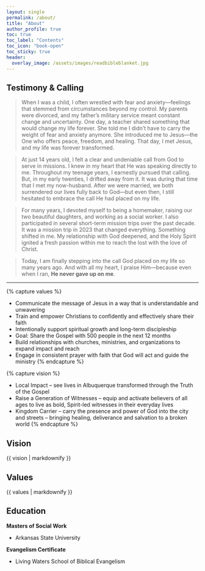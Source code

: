 ```yaml
---
layout: single
permalink: /about/
title: "About"
author_profile: true
toc: true
toc_label: "Contents"
toc_icon: "book-open"
toc_sticky: true
header:
  overlay_image: /assets/images/readbibleblanket.jpg
---
```


## Testimony & Calling
> When I was a child, I often wrestled with fear and anxiety—feelings that stemmed from circumstances beyond my control. My parents were divorced, and my father’s military service meant constant change and uncertainty. One day, a teacher shared something that would change my life forever. She told me I didn’t have to carry the weight of fear and anxiety anymore. She introduced me to Jesus—the One who offers peace, freedom, and healing. That day, I met Jesus, and my life was forever transformed.

> At just 14 years old, I felt a clear and undeniable call from God to serve in missions. I knew in my heart that He was speaking directly to me. Throughout my teenage years, I earnestly pursued that calling. But, in my early twenties, I drifted away from it. It was during that time that I met my now-husband. After we were married, we both surrendered our lives fully back to God—but even then, I still hesitated to embrace the call He had placed on my life.

> For many years, I devoted myself to being a homemaker, raising our two beautiful daughters, and working as a social worker. I also participated in several short-term mission trips over the past decade. It was a mission trip in 2023 that changed everything. Something shifted in me. My relationship with God deepened, and the Holy Spirit ignited a fresh passion within me to reach the lost with the love of Christ.

> Today, I am finally stepping into the call God placed on my life so many years ago. And with all my heart, I praise Him—because even when I ran, **He never gave up on me**.

---
{% capture values %}
- Communicate the message of Jesus in a way that is understandable and unwavering
- Train and empower Christians to confidently and effectively share their faith
- Intentionally support spiritual growth and long-term discipleship
- Goal: Share the Gospel with 500 people in the next 12 months
- Build relationships with churches, ministries, and organizations to expand impact and reach
- Engage in consistent prayer with faith that God will act and guide the ministry
{% endcapture %}

{% capture vision %}
- Local Impact – see lives in Albuquerque transformed through the Truth of the Gospel
- Raise a Generation of Witnesses – equip and activate believers of all ages to live as bold, Spirit-led witnesses in their everyday lives
- Kingdom Carrier – carry the presence and power of God into the city and streets – bringing healing, deliverance and salvation to a broken world
{% endcapture %}

## Vision
<div class="notice--success">
  {{ vision | markdownify }}
</div>

## Values
<div class="notice--info">
  {{ values | markdownify }}
</div>

## Education
**Masters of Social Work**
- Arkansas State University

**Evangelism Certificate**
- Living Waters School of Biblical Evangelism